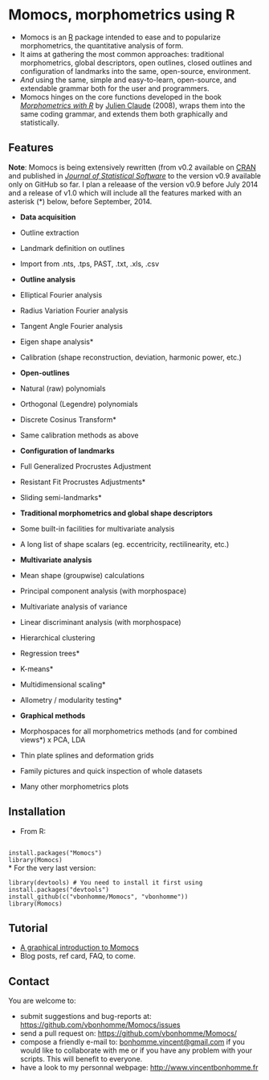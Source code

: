 Momocs, morphometrics using R
======

 * Momocs is an [R](http://cran.r-project.org/) package intended to ease and to popularize morphometrics, the quantitative analysis of form.
 * It aims at gathering the most common approaches: traditional morphometrics, global descriptors, open outlines, closed outlines and configuration of landmarks into the same, open-source, environment.
 * _And_ using the same, simple and easy-to-learn, open-source, and extendable grammar both for the user and programmers.
 * Momocs hinges on the core functions developed in the book _[Morphometrics with R](http://www.springer.com/statistics/life+sciences,+medicine+%26+health/book/978-0-387-77789-4)_ by [Julien Claude](http://www.isem.univ-montp2.fr/recherche/equipes/biologie-du-developpement-et-evolution/personnel/claude-julien/) (2008), wraps them into the same coding grammar, and extends them both graphically and statistically.


Features
--------
__Note__: Momocs is being extensively rewritten (from v0.2 available on [CRAN](http://cran.r-project.org/web/packages/Momocs/index.html) and published in [_Journal of Statistical Software_](http://www.jstatsoft.org/v56/i13/paper) to the version v0.9 available only on GitHub so far.
I plan a releaase of the version v0.9 before July 2014 and a release of v1.0 which will include all the features marked with an asterisk (*) below, before September, 2014.

* __Data acquisition__
 * Outline extraction
 * Landmark definition on outlines
* Import from .nts, .tps, PAST, .txt, .xls, .csv

* __Outline analysis__
 * Elliptical Fourier analysis
 * Radius Variation Fourier analysis
 * Tangent Angle Fourier analysis
 * Eigen shape analysis*
 * Calibration (shape reconstruction, deviation, harmonic power, etc.)
* __Open-outlines__
 * Natural (raw) polynomials
 * Orthogonal (Legendre) polynomials
 * Discrete Cosinus Transform*
 * Same calibration methods as above
* __Configuration of landmarks__
 * Full Generalized Procrustes Adjustment
 * Resistant Fit Procrustes Adjustments*
 * Sliding semi-landmarks*
* __Traditional morphometrics and global shape descriptors__
 * Some built-in facilities for multivariate analysis
 * A long list of shape scalars (eg. eccentricity, rectilinearity, etc.)

* __Multivariate analysis__
 * Mean shape (groupwise) calculations
 * Principal component analysis (with morphospace)
 * Multivariate analysis of variance
 * Linear discriminant analysis (with morphospace)
 * Hierarchical clustering
 * Regression trees*
 * K-means*
 * Multidimensional scaling*
 * Allometry / modularity testing*

* __Graphical methods__
 * Morphospaces for all morphometrics methods (and for combined views*) x PCA, LDA
 * Thin plate splines and deformation grids
 * Family pictures and quick inspection of whole datasets
 * Many other morphometrics plots

Installation
--------

* From R:<br />
<code>
install.packages("Momocs")
library(Momocs)
</code>
* For the very last version: <br />
<code>
library(devtools) # You need to install it first using install.packages("devtools")
install_github(c("vbonhomme/Momocs", "vbonhomme"))
library(Momocs)
</code>

Tutorial
--------
* [A graphical introduction to Momocs](https://github.com/vbonhomme/Momocs-vignette/blob/master/a-graph-intro-Momocs.pdf)
* Blog posts, ref card, FAQ, to come.

Contact
--------
You are welcome to:

* submit suggestions and bug-reports at: https://github.com/vbonhomme/Momocs/issues
* send a pull request on: https://github.com/vbonhomme/Momocs/
* compose a friendly e-mail to: bonhomme.vincent@gmail.com if you would like to collaborate with me or if you have any problem with your scripts. This will benefit to everyone.
* have a look to my personnal webpage: http://www.vincentbonhomme.fr



